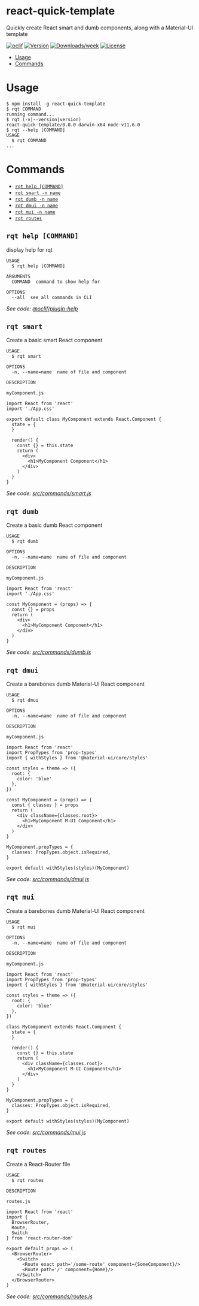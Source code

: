 react-quick-template
====================

Quickly create React smart and dumb components, along with a Material-UI template

[![oclif](https://img.shields.io/badge/cli-oclif-brightgreen.svg)](https://oclif.io)
[![Version](https://img.shields.io/npm/v/react-quick-template.svg)](https://npmjs.org/package/react-quick-template)
[![Downloads/week](https://img.shields.io/npm/dw/react-quick-template.svg)](https://npmjs.org/package/react-quick-template)
[![License](https://img.shields.io/npm/l/react-quick-template.svg)](https://github.com/bcree11/react-quick-template-cli/blob/master/package.json)

<!-- toc -->
* [Usage](#usage)
* [Commands](#commands)
<!-- tocstop -->
# Usage
<!-- usage -->
```sh-session
$ npm install -g react-quick-template
$ rqt COMMAND
running command...
$ rqt (-v|--version|version)
react-quick-template/0.0.0 darwin-x64 node-v11.6.0
$ rqt --help [COMMAND]
USAGE
  $ rqt COMMAND
...
```
<!-- usagestop -->
# Commands
<!-- commands -->
* [`rqt help [COMMAND]`](#rqt-help-command)
* [`rqt smart -n name`](#rqt-smart)
* [`rqt dumb -n name`](#rqt-dumb)
* [`rqt dmui -n name`](#rqt-dmui)
* [`rqt mui -n name`](#rqt-mui)
* [`rqt routes`](#rqt-routes)

## `rqt help [COMMAND]`

display help for rqt

```
USAGE
  $ rqt help [COMMAND]

ARGUMENTS
  COMMAND  command to show help for

OPTIONS
  --all  see all commands in CLI
```

_See code: [@oclif/plugin-help](https://github.com/oclif/plugin-help/blob/v2.1.6/src/commands/help.ts)_

## `rqt smart`

Create a basic smart React component

```
USAGE
  $ rqt smart

OPTIONS
  -n, --name=name  name of file and component

DESCRIPTION

myComponent.js

import React from 'react'
import './App.css'

export default class MyComponent extends React.Component {
  state = {
  }

  render() {
    const {} = this.state
    return (
      <div>
        <h1>MyComponent Component</h1>
      </div>
    )
  }
}
```

_See code: [src/commands/smart.js](https://github.com/bcree11/react-quick-template-cli/blob/v0.0.0/src/commands/smart.js)_

## `rqt dumb`

Create a basic dumb React component

```
USAGE
  $ rqt dumb

OPTIONS
  -n, --name=name  name of file and component

DESCRIPTION

myComponent.js

import React from 'react'
import './App.css'

const MyComponent = (props) => {
  const {} = props
  return (
    <div>
      <h1>MyComponent Component</h1>
    </div>
  )
}
```

_See code: [src/commands/dumb.js](https://github.com/bcree11/react-quick-template-cli/blob/v0.0.0/src/commands/dumb.js)_

## `rqt dmui`

Create a barebones dumb Material-UI React component

```
USAGE
  $ rqt dmui

OPTIONS
  -n, --name=name  name of file and component

DESCRIPTION

myComponent.js

import React from 'react'
import PropTypes from 'prop-types'
import { withStyles } from '@material-ui/core/styles'

const styles = theme => ({
  root: {
    color: 'blue'
  },
})

const MyComponent = (props) => {
  const { classes } = props
  return (
    <div className={classes.root}>
      <h1>MyComponent M-UI Component</h1>
    </div>
  )
}

MyComponent.propTypes = {
  classes: PropTypes.object.isRequired,
}

export default withStyles(styles)(MyComponent)
```

_See code: [src/commands/dmui.js](https://github.com/bcree11/react-quick-template-cli/blob/v0.0.0/src/commands/dmui.js)_

## `rqt mui`

Create a barebones dumb Material-UI React component

```
USAGE
  $ rqt mui

OPTIONS
  -n, --name=name  name of file and component

DESCRIPTION

myComponent.js

import React from 'react'
import PropTypes from 'prop-types'
import { withStyles } from '@material-ui/core/styles'

const styles = theme => ({
  root: {
    color: 'blue'
  },
})

class MyComponent extends React.Component {
  state = {
  }

  render() {
    const {} = this.state
    return (
      <div className={classes.root}>
        <h1>MyComponent M-UI Component</h1>
      </div>
    )
  }
}

MyComponent.propTypes = {
  classes: PropTypes.object.isRequired,
}

export default withStyles(styles)(MyComponent)
```

_See code: [src/commands/mui.js](https://github.com/bcree11/react-quick-template-cli/blob/v0.0.0/src/commands/mui.js)_

## `rqt routes`

Create a React-Router file

```
USAGE
  $ rqt routes

DESCRIPTION

routes.js

import React from 'react'
import {
  BrowserRouter,
  Route,
  Switch
} from 'react-router-dom'

export default props => (
  <BrowserRouter>
    <Switch>
      <Route exact path='/some-route' component={SomeComponent}/>
      <Route path='/' component={Home}/>
    </Switch>
  </BrowserRouter>
)
```


_See code: [src/commands/routes.js](https://github.com/bcree11/react-quick-template-cli/blob/v0.0.0/src/commands/routes.js)_

<!-- commandsstop -->
